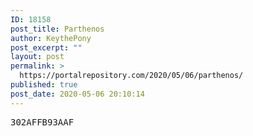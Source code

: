 ```yaml
---
ID: 18158
post_title: Parthenos
author: KeythePony
post_excerpt: ""
layout: post
permalink: >
  https://portalrepository.com/2020/05/06/parthenos/
published: true
post_date: 2020-05-06 20:10:14
---
```

<pre>302AFFB93AAF</pre>